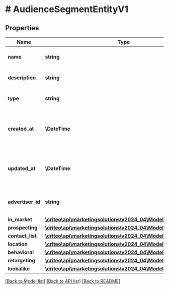 # # AudienceSegmentEntityV1

## Properties

Name | Type | Description | Notes
------------ | ------------- | ------------- | -------------
**name** | **string** | Name of the segment | [optional]
**description** | **string** | Description of the segment | [optional]
**type** | **string** | Type of segment (read-only) | [optional]
**created_at** | **\DateTime** | ISO-8601 timestamp in UTC of segment creation (read-only) | [optional]
**updated_at** | **\DateTime** | ISO-8601 timestamp in UTC of segment update (read-only) | [optional]
**advertiser_id** | **string** | Advertiser associated to the segment | [optional]
**in_market** | [**\criteo\api\marketingsolutions\v2024_04\Model\InMarketV1**](InMarketV1.md) |  | [optional]
**prospecting** | [**\criteo\api\marketingsolutions\v2024_04\Model\ProspectingV1**](ProspectingV1.md) |  | [optional]
**contact_list** | [**\criteo\api\marketingsolutions\v2024_04\Model\ContactListV1**](ContactListV1.md) |  | [optional]
**location** | [**\criteo\api\marketingsolutions\v2024_04\Model\LocationV1**](LocationV1.md) |  | [optional]
**behavioral** | [**\criteo\api\marketingsolutions\v2024_04\Model\BehavioralV1**](BehavioralV1.md) |  | [optional]
**retargeting** | [**\criteo\api\marketingsolutions\v2024_04\Model\RetargetingV1**](RetargetingV1.md) |  | [optional]
**lookalike** | [**\criteo\api\marketingsolutions\v2024_04\Model\LookalikeV1**](LookalikeV1.md) |  | [optional]

[[Back to Model list]](../../README.md#models) [[Back to API list]](../../README.md#endpoints) [[Back to README]](../../README.md)
